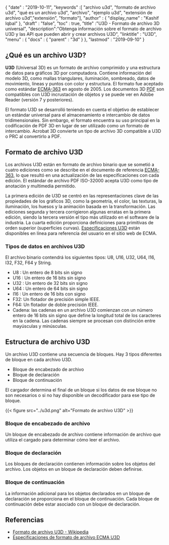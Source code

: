 {
  "date" : "2019-10-11",
  "keywords" :[ "archivo u3d", "formato de archivo u3d", "qué es un archivo u3d", "archivo", "ejemplo u3d", "extensión de archivo u3d","extensión", "formato"],
  "author" : {
    "display_name" : "Kashif Iqbal"
},
  "draft" : "false",
  "toc" : true,
  "title" :"U3D - Formato de archivo 3D universal",
  "description":"Obtenga información sobre el formato de archivo U3D y las API que pueden abrir y crear archivos U3D",
  "linktitle" : "U3D",
  "menu" : {
    "docs" : {
      "parent" : "3d"
}
},
  "lastmod" : "2019-09-10"
}

## ¿Qué es un archivo U3D?

**U3D** (Universal 3D) es un formato de archivo comprimido y una estructura de datos para gráficos 3D por computadora. Contiene información del modelo 3D, como mallas triangulares, iluminación, sombreado, datos de movimiento, líneas y puntos con color y estructura. El formato fue aceptado como estándar [ECMA-363](https://www.ecma-international.org/publications-and-standards/standards/ecma-363/) en agosto de 2005. Los documentos 3D [PDF](/es/pdf/) son compatibles con U3D incrustación de objetos y se puede ver en Adobe Reader (versión 7 y posteriores).

El formato U3D se desarrolló teniendo en cuenta el objetivo de establecer un estándar universal para el almacenamiento e intercambio de datos tridimensionales. Sin embargo, el formato encuentra su uso principal en la codificación de PDF 3D en lugar de ser utilizado como un formato de intercambio. Acrobat 3D convierte un tipo de archivo 3D compatible a U3D o PRC al convertirlo a PDF.

## Formato de archivo U3D

Los archivos U3D están en formato de archivo binario que se sometió a cuatro ediciones como se describe en el documento de referencia [ECMA-363](https://www.ecma-international.org/publications-and-standards/standards/ecma-363/), lo que resultó en una actualización de las especificaciones con cada edición. El estándar de archivo PDF ISO-32000 acepta U3D como tipo de anotación y multimedia permitido.

La primera edición de U3D se centró en las representaciones clave de las propiedades de los gráficos 3D, como la geometría, el color, las texturas, la iluminación, los huesos y la animación basada en la transformación. Las ediciones segunda y tercera corrigieron algunas erratas en la primera edición, siendo la tercera versión el tipo más utilizado en el software de la industria. La cuarta edición proporciona definiciones para primitivas de orden superior (superficies curvas). [Especificaciones U3D](https://www.ecma-international.org/publications-and-standards/standards/ecma-363/) están disponibles en línea para referencia del usuario en el sitio web de ECMA.

### Tipos de datos en archivos U3D

El archivo binario contendrá los siguientes tipos: U8, U16, U32, U64, I16, I32, F32, F64 y String.

* U8 : Un entero de 8 bits sin signo
* U16 : Un entero de 16 bits sin signo
* U32 : Un entero de 32 bits sin signo
* U64 : Un entero de 64 bits sin signo
* I16 : Un entero de 16 bits con signo
* F32: Un flotador de precisión simple IEEE.
* F64: Un flotador de doble precisión IEEE.
* Cadena: las cadenas en un archivo U3D comienzan con un número entero de 16 bits sin signo que define la longitud total de los caracteres en la cadena. Las cadenas siempre se procesan con distinción entre mayúsculas y minúsculas.

## Estructura de archivo U3D

Un archivo U3D contiene una secuencia de bloques. Hay 3 tipos diferentes de bloque en cada archivo U3D.

* Bloque de encabezado de archivo
* Bloque de declaración
* Bloque de continuación

El cargador determina el final de un bloque si los datos de ese bloque no son necesarios o si no hay disponible un decodificador para ese tipo de bloque.

{{< figure src="../u3d.png" alt="Formato de archivo U3D" >}}

### Bloque de encabezado de archivo
Un bloque de encabezado de archivo contiene información de archivo que utiliza el cargado para determinar cómo leer el archivo.

### Bloque de declaración

Los bloques de declaración contienen información sobre los objetos del archivo. Los objetos en un bloque de declaración deben definirse.

### Bloque de continuación

La información adicional para los objetos declarados en un bloque de declaración se proporciona en el bloque de continuación. Cada bloque de continuación debe estar asociado con un bloque de declaración.


## Referencias ##

* [Formato de archivo U3D - Wikipedia](https://en.wikipedia.org/wiki/Universal_3D)
* [Especificaciones de formato de archivo ECMA U3D](https://www.ecma-international.org/publications/standards/Ecma-363.htm)

